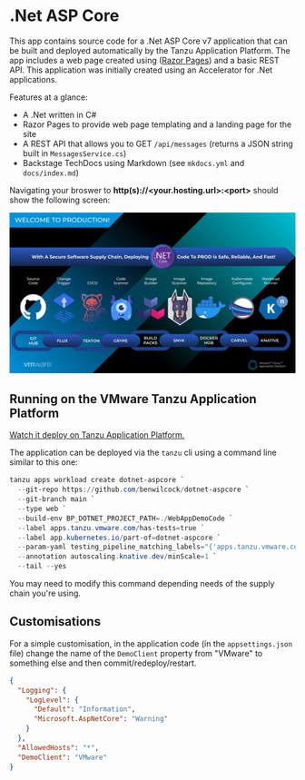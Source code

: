 # .Net ASP Core 

This app contains source code for a .Net ASP Core v7 application that can be built and deployed automatically by the Tanzu Application Platform. The app includes a web page created using ([Razor Pages](https://learn.microsoft.com/en-us/aspnet/core/tutorials/razor-pages/razor-pages-start?view=aspnetcore-7.0&tabs=visual-studio)) and a basic REST API. This application was initially created using an Accelerator for .Net applications.

Features at a glance:

* A .Net written in C#
* Razor Pages to provide web page templating and a landing page for the site
* A REST API that allows you to GET `/api/messages` (returns a JSON string built in `MessagesService.cs`)
* Backstage TechDocs using Markdown (see `mkdocs.yml` and `docs/index.md`)

Navigating your broswer to **http(s)://&lt;your.hosting.url&gt;:&lt;port&gt;** should show the following screen:

![supply chain diagram](https://github.com/benwilcock/dotnet-aspcore/raw/main/WebAppDemoCode/wwwroot/tap-into-prod.png "Composable and Modular - TAP Supply Chains")

## Running on the VMware Tanzu Application Platform

[Watch it deploy on Tanzu Application Platform.](https://via.vmw.com/tap-dotnet-sc)

The application can be deployed via the `tanzu` cli using a command line similar to this one:

```powershell
tanzu apps workload create dotnet-aspcore `
  --git-repo https://github.com/benwilcock/dotnet-aspcore `
  --git-branch main `
  --type web `
  --build-env BP_DOTNET_PROJECT_PATH=./WebAppDemoCode `
  --label apps.tanzu.vmware.com/has-tests=true `
  --label app.kubernetes.io/part-of=dotnet-aspcore `
  --param-yaml testing_pipeline_matching_labels="{'apps.tanzu.vmware.com/pipeline':'test', 'apps.tanzu.vmware.com/language':'dotnet'}" `
  --annotation autoscaling.knative.dev/minScale=1 `
  --tail --yes
```

You may need to modify this command depending needs of the supply chain you're using.

## Customisations

For a simple customisation, in the application code (in the `appsettings.json` file) change the name of the `DemoClient` property from "VMware" to something else and then commit/redeploy/restart.

```json
{
  "Logging": {
    "LogLevel": {
      "Default": "Information",
      "Microsoft.AspNetCore": "Warning"
    }
  },
  "AllowedHosts": "*",
  "DemoClient": "VMware"
}
```

